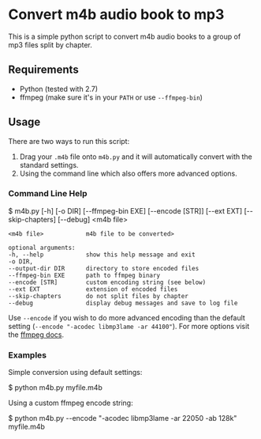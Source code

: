 # Convert m4b audio book to mp3

This is a simple python script to convert m4b audio books to a group of mp3
files split by chapter.


## Requirements

* Python (tested with 2.7)
* ffmpeg (make sure it's in your `PATH` or use `--ffmpeg-bin`)


## Usage

There are two ways to run this script:

1. Drag your `.m4b` file onto `m4b.py` and it will automatically convert with
   the standard settings.
2. Using the command line which also offers more advanced options.


### Command Line Help

$ m4b.py [-h] [-o DIR] [--ffmpeg-bin EXE] [--encode [STR]] [--ext EXT] [--skip-chapters] [--debug] &lt;m4b file&gt;

    <m4b file>            m4b file to be converted>

    optional arguments:
    -h, --help            show this help message and exit
    -o DIR,
    --output-dir DIR      directory to store encoded files
    --ffmpeg-bin EXE      path to ffmpeg binary
    --encode [STR]        custom encoding string (see below)
    --ext EXT             extension of encoded files
    --skip-chapters       do not split files by chapter
    --debug               display debug messages and save to log file

Use `--encode` if you wish to do more advanced encoding than the
default setting (`--encode "-acodec libmp3lame -ar 44100"`). For more options
visit the [ffmpeg docs](http://www.ffmpeg.org/ffmpeg-doc.html).


### Examples

Simple conversion using default settings:

$ python m4b.py myfile.m4b

Using a custom ffmpeg encode string:

$ python m4b.py --encode "-acodec libmp3lame -ar 22050 -ab 128k" myfile.m4b

